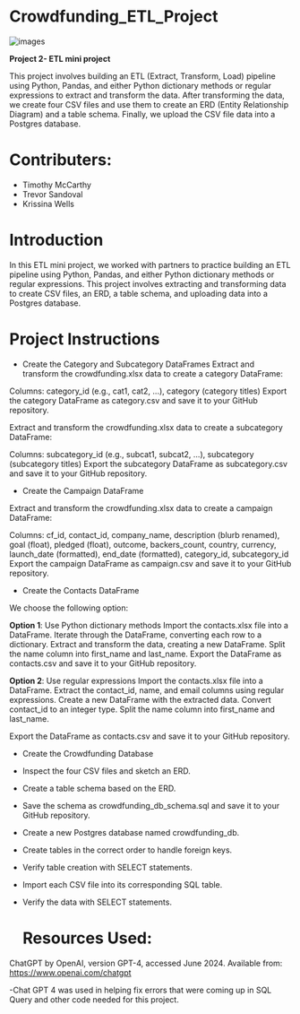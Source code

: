 # **Crowdfunding_ETL_Project**

![images](https://github.com/KrissinaW/Crowdfunding_ETL/assets/162597320/0018db78-826f-4bab-a921-e352f3605a8b)

**Project 2- ETL mini project**

This project involves building an ETL (Extract, Transform, Load) pipeline using Python, Pandas, and either Python dictionary methods or regular expressions to extract and transform the data. After transforming the data, we create four CSV files and use them to create an ERD (Entity Relationship Diagram) and a table schema. Finally, we upload the CSV file data into a Postgres database.

# **Contributers**: 

* Timothy McCarthy
* Trevor Sandoval
* Krissina Wells

# **Introduction**

In this ETL mini project, we worked with partners to practice building an ETL pipeline using Python, Pandas, and either Python dictionary methods or regular expressions. This project involves extracting and transforming data to create CSV files, an ERD, a table schema, and uploading data into a Postgres database.

# **Project Instructions**

- Create the Category and Subcategory DataFrames
Extract and transform the crowdfunding.xlsx data to create a category DataFrame:

Columns: category_id (e.g., cat1, cat2, ...), category (category titles)
Export the category DataFrame as category.csv and save it to your GitHub repository.

Extract and transform the crowdfunding.xlsx data to create a subcategory DataFrame:

Columns: subcategory_id (e.g., subcat1, subcat2, ...), subcategory (subcategory titles)
Export the subcategory DataFrame as subcategory.csv and save it to your GitHub repository.

- Create the Campaign DataFrame
  
Extract and transform the crowdfunding.xlsx data to create a campaign DataFrame:

Columns: cf_id, contact_id, company_name, description (blurb renamed), goal (float), pledged (float), outcome, backers_count, country, currency, launch_date (formatted), end_date (formatted), category_id, subcategory_id
Export the campaign DataFrame as campaign.csv and save it to your GitHub repository.

- Create the Contacts DataFrame
  
We choose the following option:

**Option 1**: Use Python dictionary methods
Import the contacts.xlsx file into a DataFrame.
Iterate through the DataFrame, converting each row to a dictionary.
Extract and transform the data, creating a new DataFrame.
Split the name column into first_name and last_name.
Export the DataFrame as contacts.csv and save it to your GitHub repository.

**Option 2**: Use regular expressions
Import the contacts.xlsx file into a DataFrame.
Extract the contact_id, name, and email columns using regular expressions.
Create a new DataFrame with the extracted data.
Convert contact_id to an integer type.
Split the name column into first_name and last_name.

Export the DataFrame as contacts.csv and save it to your GitHub repository.

- Create the Crowdfunding Database

- Inspect the four CSV files and sketch an ERD.

- Create a table schema based on the ERD.

- Save the schema as crowdfunding_db_schema.sql and save it to your GitHub repository.

- Create a new Postgres database named crowdfunding_db.
  
- Create tables in the correct order to handle foreign keys.
  
- Verify table creation with SELECT statements.
  
- Import each CSV file into its corresponding SQL table.

- Verify the data with SELECT statements.

   # Resources Used:

 ChatGPT by OpenAI, version GPT-4, accessed June 2024. Available from: https://www.openai.com/chatgpt 

 -Chat GPT 4 was used in helping fix errors that were coming up in SQL Query and other code needed for this project.

